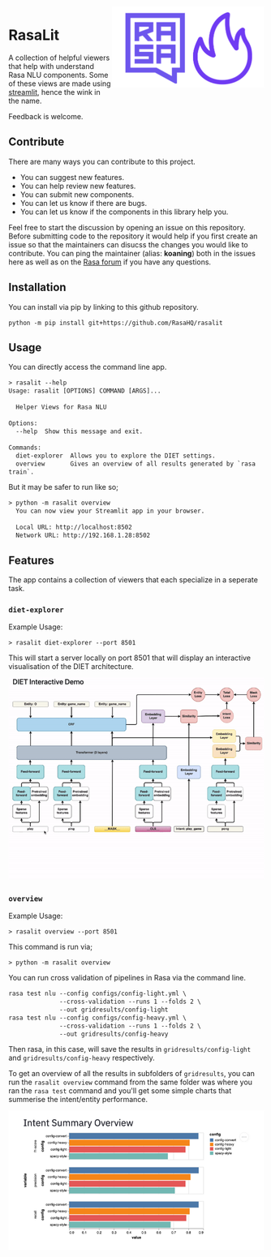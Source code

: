 <img src="docs/logo.png" width=300 height=160 align="right">

# RasaLit

A collection of helpful viewers that help with understand Rasa NLU components. Some of these views are made using [streamlit](https://github.com/streamlit/streamlit), hence the wink in the name. 

Feedback is welcome.

## Contribute

There are many ways you can contribute to this project. 

- You can suggest new features.
- You can help review new features. 
- You can submit new components.
- You can let us know if there are bugs.
- You can let us know if the components in this library help you.

Feel free to start the discussion by opening an issue on this repository. Before submitting code
to the repository it would help if you first create an issue so that the maintainers can disucss
the changes you would like to contribute. You can ping the maintainer (alias: **koaning**) both in the issues
here as well as on the [Rasa forum](https://forum.rasa.com) if you have any questions.

## Installation 

You can install via pip by linking to this github repository.

```
python -m pip install git+https://github.com/RasaHQ/rasalit
```

## Usage 

You can directly access the command line app. 

```
> rasalit --help
Usage: rasalit [OPTIONS] COMMAND [ARGS]...

  Helper Views for Rasa NLU

Options:
  --help  Show this message and exit.

Commands:
  diet-explorer  Allows you to explore the DIET settings.
  overview       Gives an overview of all results generated by `rasa train`.
```

But it may be safer to run like so; 

```
> python -m rasalit overview
  You can now view your Streamlit app in your browser.

  Local URL: http://localhost:8502
  Network URL: http://192.168.1.28:8502
```

## Features

The app contains a collection of viewers that each specialize in a seperate task. 

### `diet-explorer`

Example Usage: 

```
> rasalit diet-explorer --port 8501
```

This will start a server locally on port 8501 that will display an interactive visualisation of the DIET architecture. 

![](docs/diet-gif.gif)

### `overview`

Example Usage: 

```
> rasalit overview --port 8501
```

This command is run via; 

```
> python -m rasalit overview
```

You can run cross validation of pipelines in Rasa via the command line.

```
rasa test nlu --config configs/config-light.yml \
              --cross-validation --runs 1 --folds 2 \
              --out gridresults/config-light
rasa test nlu --config configs/config-heavy.yml \
              --cross-validation --runs 1 --folds 2 \
              --out gridresults/config-heavy
```

Then rasa, in this case, will save the results in `gridresults/config-light` and 
`gridresults/config-heavy` respectively.

To get an overview of all the results in subfolders of  `gridresults`, 
you can run the `rasalit overview` command from the same folder was where you ran the `rasa test` command and you'll get some simple charts that summerise the intent/entity performance. 

![](docs/intents.png)
